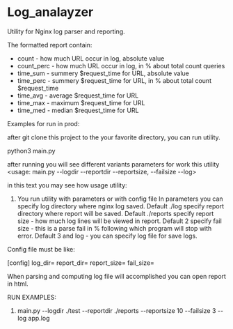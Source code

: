 # Log_analayzer

Utility for Nginx log parser and reporting.

The formatted report contain:

* count - how much URL occur in log, absolute value
* count_perc - how much URL occur in log, in %  about total count queries
* time_sum - summery \$request_time for URL, absolute value
* time_perc - summery \$request_time for URL, in %  about total count $request_time
* time_avg - average \$request_time for URL
* time_max - maximum \$request_time for URL
* time_med - median \$request_time for URL


Examples for run in prod:

after git clone this project to the your favorite directory, you can run utility.

  python3 main.py

after running you will see different variants parameters for work this utility
<usage: main.py --logdir --reportdir --reportsize, --failsize --log>

in this text you may see how usage utility:
1) You run utility with parameters or with config file
  In parameters you can specify log directory where nginx log saved. Default ./log
                        specify report directory where report will be saved. Default ./reports
                        specify report size - how much log lines will be viewed in report. Default 2
                        specify fail size - this is a parse fail in % following which program will stop with error. Default 3
                        and log - you can specify log file for save logs.

Config file must be like:  

[config]
log_dir= 
report_dir=
report_size=
fail_size=

When parsing and computing log file will accomplished you can open report in html.


RUN EXAMPLES:
1. main.py --logdir ./test --reportdir ./reports --reportsize 10 --failsize 3 --log app.log

